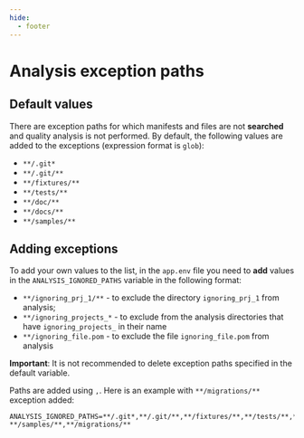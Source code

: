 ```yaml
---
hide:
  - footer
---
```

# Analysis exception paths

## Default values

There are exception paths for which manifests and files are not **searched** and quality analysis is not performed. By default, the following values are added to the exceptions (expression format is `glob`):

- `**/.git*`
- `**/.git/**`
- `**/fixtures/**`
- `**/tests/**`
- `**/doc/**`
- `**/docs/**`
- `**/samples/**`


## Adding exceptions

To add your own values to the list, in the `app.env` file you need to **add** values in the `ANALYSIS_IGNORED_PATHS` variable in the following format:

- `**/ignoring_prj_1/**` - to exclude the directory `ignoring_prj_1` from analysis;
- `**/ignoring_projects_*` - to exclude from the analysis directories that have `ignoring_projects_` in their name
- `**/ignoring_file.pom` - to exclude the file `ignoring_file.pom` from analysis

**Important**: It is not recommended to delete exception paths specified in the default variable.


Paths are added using `,`. Here is an example with `**/migrations/**` exception added:

```
ANALYSIS_IGNORED_PATHS=**/.git*,**/.git/**,**/fixtures/**,**/tests/**,**/doc/**,**/docs/**, **/samples/**,**/migrations/**
```
